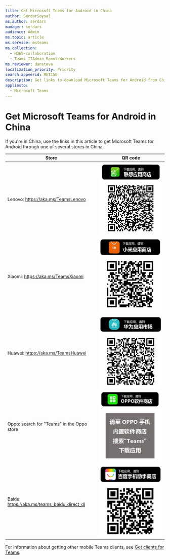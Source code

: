 ```yaml
---
title: Get Microsoft Teams for Android in China
author: SerdarSoysal
ms.author: serdars
manager: serdars
audience: Admin
ms.topic: article
ms.service: msteams
ms.collection: 
  - M365-collaboration
  - Teams_ITAdmin_RemoteWorkers
ms.reviewer: dansteve
localization_priority: Priority
search.appverid: MET150
description: Get links to download Microsoft Teams for Android from China.
appliesto: 
  - Microsoft Teams
---
```


# Get Microsoft Teams for Android in China

If you're in China, use the links in this article to get Microsoft Teams for Android through one of several stores in China.


|Store  |QR code  |
|---------|---------|
| Lenovo: https://aka.ms/TeamsLenovo      | ![QR code for Teams on Android from Lenovo store.](media/get-teams-android-in-china-lenovo.png)        |
| Xiaomi: https://aka.ms/TeamsXiaomi     |![QR code for Teams on Android from Xiaomi store.](media/get-teams-android-in-china-xiaomi.png)         |
|Huawei: https://aka.ms/TeamsHuawei     | ![QR code for Teams on Android from Huawei store.](media/get-teams-android-in-china-huawei.png)        |
|Oppo: search for "Teams" in the Oppo store     | ![QR code for Teams on Android from Oppo store.](media/get-teams-android-in-china-oppo.png)        |
|Baidu: https://aka.ms/teams_baidu_direct_dl     | ![QR code for Teams on Android from Baidu store.](media/get-teams-android-in-china-baidu.png)        |

For information about getting other mobile Teams clients, see [Get clients for Teams](get-clients.md#mobile-clients).
